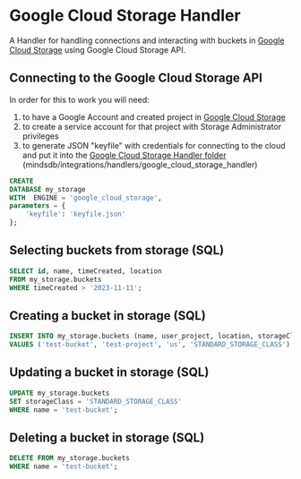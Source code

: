 # Google Cloud Storage Handler
A Handler for handling connections and interacting with buckets in [Google Cloud Storage](https://cloud.google.com/storage//?gad=1) using Google Cloud Storage API.

## Connecting to the Google Cloud Storage API
In order for this to work you will need:
1. to have a Google Account and created project in [Google Cloud Storage](https://cloud.google.com/storage//?gad=1)
2. to create a service account for that project with Storage Administrator privileges
3. to generate JSON "keyfile" with credentials for connecting to the cloud and put it into the [Google Cloud Storage Handler folder](.) (mindsdb/integrations/handlers/google_cloud_storage_handler)

~~~sql
CREATE
DATABASE my_storage
WITH  ENGINE = 'google_cloud_storage',
parameters = {
    'keyfile': 'keyfile.json'
};    
~~~

## Selecting buckets from storage (SQL)
~~~sql
SELECT id, name, timeCreated, location
FROM my_storage.buckets
WHERE timeCreated > '2023-11-11';
~~~

## Creating a bucket in storage (SQL)
~~~sql
INSERT INTO my_storage.buckets (name, user_project, location, storageClass)
VALUES ('test-bucket', 'test-project', 'us', 'STANDARD_STORAGE_CLASS')
~~~

## Updating a bucket in storage (SQL)
~~~sql
UPDATE my_storage.buckets 
SET storageClass = 'STANDARD_STORAGE_CLASS' 
WHERE name = 'test-bucket';
~~~

## Deleting a bucket in storage (SQL)
~~~sql
DELETE FROM my_storage.buckets 
WHERE name = 'test-bucket';
~~~
